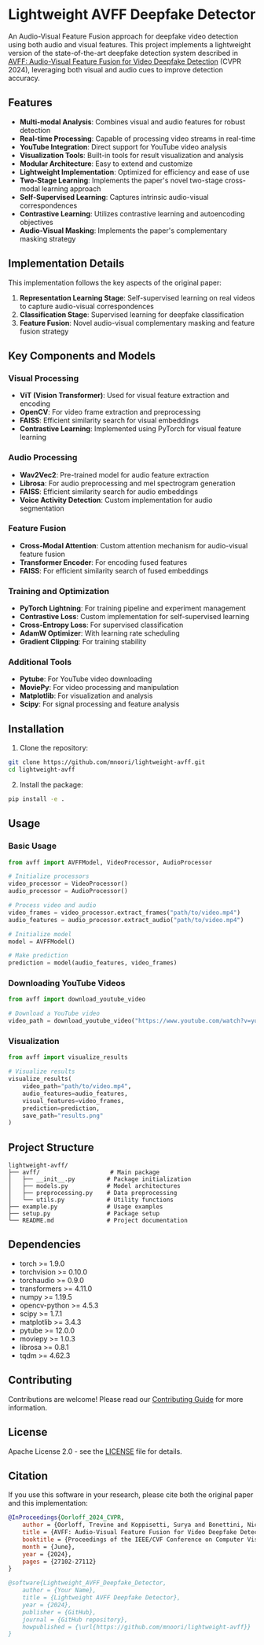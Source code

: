# Lightweight AVFF Deepfake Detector

An Audio-Visual Feature Fusion approach for deepfake video detection using both audio and visual features. This project implements a lightweight version of the state-of-the-art deepfake detection system described in [AVFF: Audio-Visual Feature Fusion for Video Deepfake Detection](https://openaccess.thecvf.com/content/CVPR2024/html/Oorloff_AVFF_Audio-Visual_Feature_Fusion_for_Video_Deepfake_Detection_CVPR_2024_paper.html) (CVPR 2024), leveraging both visual and audio cues to improve detection accuracy.

## Features

- **Multi-modal Analysis**: Combines visual and audio features for robust detection
- **Real-time Processing**: Capable of processing video streams in real-time
- **YouTube Integration**: Direct support for YouTube video analysis
- **Visualization Tools**: Built-in tools for result visualization and analysis
- **Modular Architecture**: Easy to extend and customize
- **Lightweight Implementation**: Optimized for efficiency and ease of use
- **Two-Stage Learning**: Implements the paper's novel two-stage cross-modal learning approach
- **Self-Supervised Learning**: Captures intrinsic audio-visual correspondences
- **Contrastive Learning**: Utilizes contrastive learning and autoencoding objectives
- **Audio-Visual Masking**: Implements the paper's complementary masking strategy

## Implementation Details

This implementation follows the key aspects of the original paper:
1. **Representation Learning Stage**: Self-supervised learning on real videos to capture audio-visual correspondences
2. **Classification Stage**: Supervised learning for deepfake classification
3. **Feature Fusion**: Novel audio-visual complementary masking and feature fusion strategy

## Key Components and Models

### Visual Processing
- **ViT (Vision Transformer)**: Used for visual feature extraction and encoding
- **OpenCV**: For video frame extraction and preprocessing
- **FAISS**: Efficient similarity search for visual embeddings
- **Contrastive Learning**: Implemented using PyTorch for visual feature learning

### Audio Processing
- **Wav2Vec2**: Pre-trained model for audio feature extraction
- **Librosa**: For audio preprocessing and mel spectrogram generation
- **FAISS**: Efficient similarity search for audio embeddings
- **Voice Activity Detection**: Custom implementation for audio segmentation

### Feature Fusion
- **Cross-Modal Attention**: Custom attention mechanism for audio-visual feature fusion
- **Transformer Encoder**: For encoding fused features
- **FAISS**: For efficient similarity search of fused embeddings

### Training and Optimization
- **PyTorch Lightning**: For training pipeline and experiment management
- **Contrastive Loss**: Custom implementation for self-supervised learning
- **Cross-Entropy Loss**: For supervised classification
- **AdamW Optimizer**: With learning rate scheduling
- **Gradient Clipping**: For training stability

### Additional Tools
- **Pytube**: For YouTube video downloading
- **MoviePy**: For video processing and manipulation
- **Matplotlib**: For visualization and analysis
- **Scipy**: For signal processing and feature analysis

## Installation

1. Clone the repository:
```bash
git clone https://github.com/mnoori/lightweight-avff.git
cd lightweight-avff
```

2. Install the package:
```bash
pip install -e .
```

## Usage

### Basic Usage

```python
from avff import AVFFModel, VideoProcessor, AudioProcessor

# Initialize processors
video_processor = VideoProcessor()
audio_processor = AudioProcessor()

# Process video and audio
video_frames = video_processor.extract_frames("path/to/video.mp4")
audio_features = audio_processor.extract_audio("path/to/video.mp4")

# Initialize model
model = AVFFModel()

# Make prediction
prediction = model(audio_features, video_frames)
```

### Downloading YouTube Videos

```python
from avff import download_youtube_video

# Download a YouTube video
video_path = download_youtube_video("https://www.youtube.com/watch?v=your_video_id")
```

### Visualization

```python
from avff import visualize_results

# Visualize results
visualize_results(
    video_path="path/to/video.mp4",
    audio_features=audio_features,
    visual_features=video_frames,
    prediction=prediction,
    save_path="results.png"
)
```

## Project Structure

```
lightweight-avff/
├── avff/                    # Main package
│   ├── __init__.py         # Package initialization
│   ├── models.py           # Model architectures
│   ├── preprocessing.py    # Data preprocessing
│   └── utils.py            # Utility functions
├── example.py              # Usage examples
├── setup.py                # Package setup
└── README.md               # Project documentation
```

## Dependencies

- torch >= 1.9.0
- torchvision >= 0.10.0
- torchaudio >= 0.9.0
- transformers >= 4.11.0
- numpy >= 1.19.5
- opencv-python >= 4.5.3
- scipy >= 1.7.1
- matplotlib >= 3.4.3
- pytube >= 12.0.0
- moviepy >= 1.0.3
- librosa >= 0.8.1
- tqdm >= 4.62.3

## Contributing

Contributions are welcome! Please read our [Contributing Guide](CONTRIBUTING.md) for more information.

## License

Apache License 2.0 - see the [LICENSE](LICENSE) file for details.

## Citation

If you use this software in your research, please cite both the original paper and this implementation:

```bibtex
@InProceedings{Oorloff_2024_CVPR,
    author = {Oorloff, Trevine and Koppisetti, Surya and Bonettini, Nicolò and Solanki, Divyaraj and Colman, Ben and Yacoob, Yaser and Shahriyari, Ali and Bharaj, Gaurav},
    title = {AVFF: Audio-Visual Feature Fusion for Video Deepfake Detection},
    booktitle = {Proceedings of the IEEE/CVF Conference on Computer Vision and Pattern Recognition (CVPR)},
    month = {June},
    year = {2024},
    pages = {27102-27112}
}

@software{Lightweight_AVFF_Deepfake_Detector,
    author = {Your Name},
    title = {Lightweight AVFF Deepfake Detector},
    year = {2024},
    publisher = {GitHub},
    journal = {GitHub repository},
    howpublished = {\url{https://github.com/mnoori/lightweight-avff}}
}
``` 